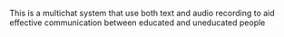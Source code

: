 This is a multichat system that use both text and audio recording to aid effective communication between educated and uneducated people
